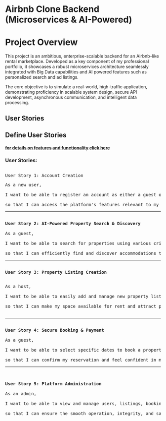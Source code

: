 # Airbnb Clone Backend (Microservices & AI-Powered)
# Project Overview

This project is an ambitious, enterprise-scalable backend for an Airbnb-like rental marketplace. Developed as a key component of my professional portfolio, it showcases a robust microservices architecture seamlessly integrated with Big Data capabilities and AI powered features such as personalized search and ad listings.

The core objective is to simulate a real-world, high-traffic application, demonstrating proficiency in scalable system design, secure API development, asynchronous communication, and intelligent data processing.

## User Stories

<!-- USER_STORIES_START -->
## Define User Stories 
#### [for details on features and functionality click here](https://github.com/chinazagideon/alx-airbnb-project-documentation/tree/main/features-and-functionalities)

### User Stories:

<pre>
<p>User Story 1: Account Creation</p>As a new user,<br/>
I want to be able to register an account as either a guest or a host,<br/>
so that I can access the platform's features relevant to my role.
<hr>
<strong>User Story 2: AI-Powered Property Search & Discovery</strong>
<br/>As a guest,<br/>
I want to be able to search for properties using various criteria (location, price, amenities) and receive AI-powered relevant results and personalized recommendations,<br/>
so that I can efficiently find and discover accommodations that perfectly match my needs and preferences.
<hr>
<strong>User Story 3: Property Listing Creation</strong>

<p>As a host,<br/>
I want to be able to easily add and manage new property listings by providing details, availability, and photos,<br/>
so that I can make my space available for rent and attract potential guests.<br/>
<hr/>
<strong>User Story 4: Secure Booking & Payment</strong><br/>
As a guest,<br/>
I want to be able to select specific dates to book a property and complete a secure payment process,<br/>
so that I can confirm my reservation and feel confident in my transaction.
<hr/>

<strong>User Story 5: Platform Administration</strong><br/>
As an admin,<br/>
I want to be able to view and manage users, listings, bookings, and payments,<br/>
so that I can ensure the smooth operation, integrity, and safety of the platform.
</pre>
<!-- USER_STORIES_END -->
